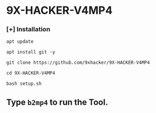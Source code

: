 # 9X-HACKER-V4MP4
### [+] Installation

```apt update```

```apt install git -y```

```git clone https://github.com/9xhacker/9X-HACKER-V4MP4```

```cd 9X-HACKER-V4MP4```

```bash setup.sh```

## Type `b2mp4` to run the Tool.

